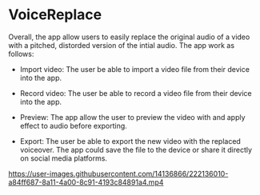 # VoiceReplace
Overall, the app  allow users to easily replace the original audio of a video with a pitched, distorded version of the intial audio.
The app work as follows:

* Import video: The user be able to import a video file from their device into the app.
* Record video: The user be able to record a video file from their device into the app.

* Preview: The app allow the user to preview the video with and apply effect to audio before exporting.
* Export: The user be able to export the new video with the replaced voiceover. The app could save the file to the device or share it directly on social media platforms.


https://user-images.githubusercontent.com/14136866/222136010-a84ff687-8a11-4a00-8c91-4193c84891a4.mp4

